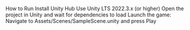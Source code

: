 How to Run
Install Unity Hub
Use Unity LTS 2022.3.x (or higher)
Open the project in Unity and wait for dependencies to load
Launch the game: Navigate to Assets/Scenes/SampleScene.unity and press Play
